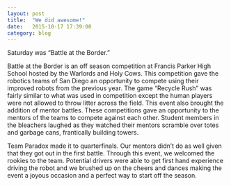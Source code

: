 ```yaml
---
layout: post
title:  "We did awesome!"
date:   2015-10-17 17:39:00
category: blog
---
```


Saturday was “Battle at the Border.”  

Battle at the Border is an off season competition at Francis Parker High School hosted by the Warlords and Holy Cows. This competition gave the robotics teams of San Diego an opportunity to compete using their improved robots from the previous year. The game “Recycle Rush” was fairly similar to what was used in competition except the human players were not allowed to throw litter across the field. This event also brought the addition of mentor battles. These competitions gave an opportunity to the mentors of the teams to compete against each other. Student members in the bleachers laughed as they watched their mentors scramble over totes and garbage cans, frantically building towers.

Team Paradox made it to quarterfinals. Our mentors didn’t do as well given that they got out in the first battle. Through this event, we welcomed the rookies to the team. Potential drivers were able to get first hand experience driving the robot and we brushed up on the cheers and dances making the event a joyous occasion and a perfect way to start off the season.
